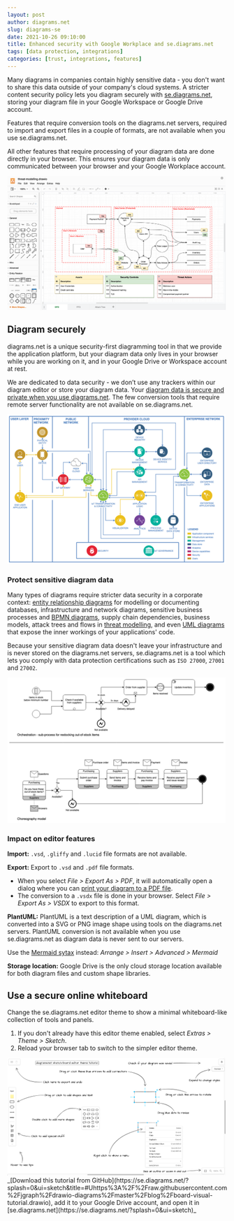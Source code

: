 ```yaml
---
layout: post
author: diagrams.net
slug: diagrams-se
date: 2021-10-26 09:10:00
title: Enhanced security with Google Workplace and se.diagrams.net
tags: [data protection, integrations]
categories: [trust, integrations, features]
---
```


Many diagrams in companies contain highly sensitive data - you don't want to share this data outside of your company's cloud systems. A stricter content security policy lets you diagram securely with [se.diagrams.net](https://se.diagrams.net), storing your diagram file in your Google Workspace or Google Drive account. 

Features that require conversion tools on the diagrams.net servers, required to import and export files in a couple of formats, are not available when you use se.diagrams.net. 

All other features that require processing of your diagram data are done directly in your browser. This ensures your diagram data is only communicated between your browser and your Google Workplace account.

<img src="/assets/img/blog/threat-modelling-data-flow.png" style="width=100%;max-width:500px;height:auto;" alt="Example data flow diagram for threat modelling">

## Diagram securely

diagrams.net is a unique security-first diagramming tool in that we provide the application platform, but your diagram data only lives in your browser while you are working on it, and in your Google Drive or Workspace account at rest. 

We are dedicated to data security - we don’t use any trackers within our diagram editor or store your diagram data. Your [diagram data is secure and private when you use diagrams.net](/blog/data-protection.html). The few conversion tools that require remote server functionality are not available on se.diagrams.net.

<img src="/assets/img/blog/ibm-iot-network-diagram-template.png" style="width=100%;max-width:500px;height:auto;" alt="IBM Internet of Things template network diagram from diagrams.net">

### Protect sensitive diagram data 

Many types of diagrams require stricter data security in a corporate context: [entity relationship diagrams](/blog/entity-relationship-tables.html) for modelling or documenting databases, infrastructure and network diagrams, sensitive business processes and [BPMN diagrams](/blog/bpmn-2-0.html), supply chain dependencies, business models, attack trees and flows in [threat modelling](/blog/threat-modelling.html), and even [UML diagrams](/blog/uml-2-5.html) that expose the inner workings of your applications' code.

Because your sensitive diagram data doesn't leave your infrastructure and is never stored on the diagrams.net servers, se.diagrams.net is a tool which lets you comply with data protection certifications such as ``ISO 27000``, ``27001`` and ``27002``.

<img src="/assets/img/blog/bpmn-orchestration-vs-choreography.png" style="width=100%;max-width:500px;height:auto;" alt="Where orchestration models show process flow in BPMN diagrams, choreography models focus on the message passing between two (or more) roles.">

### Impact on editor features

**Import:** ``.vsd``, ``.gliffy`` and ``.lucid`` file formats are not available.

**Export:** Export to ``.vsd`` and ``.pdf`` file formats. 
* When you select _File > Export As > PDF_, it will automatically open a dialog where you can [print your diagram to a PDF file](/doc/faq/pdf-print-to.html).
* The conversion to a ``.vsdx`` file is done in your browser. Select _File > Export As > VSDX_ to export to this format.

**PlantUML:** PlantUML is a text description of a UML diagram, which is converted into a SVG or PNG image shape using tools on the diagrams.net servers. PlantUML conversion is not available when you use se.diagrams.net as diagram data is never sent to our servers. 

Use the [Mermaid sytax](/blog/mermaid-diagrams.html) instead: _Arrange > Insert > Advanced > Mermaid_

**Storage location:** Google Drive is the only cloud storage location available for both diagram files and custom shape libraries. 

## Use a secure online whiteboard

Change the se.diagrams.net editor theme to show a minimal whiteboard-like collection of tools and panels. 

1. If you don't already have this editor theme enabled, select _Extras > Theme > Sketch_.
2. Reload your browser tab to switch to the simpler editor theme.

<img src="/assets/img/blog/sketch-theme-tutorial.png" style="width=100%;max-width:500px;height:auto;" alt="Sketch editor theme is currently being developed">
<br />_[Download this tutorial from GitHub](https://se.diagrams.net/?splash=0&ui=sketch&title=#Uhttps%3A%2F%2Fraw.githubusercontent.com%2Fjgraph%2Fdrawio-diagrams%2Fmaster%2Fblog%2Fboard-visual-tutorial.drawio), add it to your Google Drive account, and open it in [se.diagrams.net](https://se.diagrams.net/?splash=0&ui=sketch)_